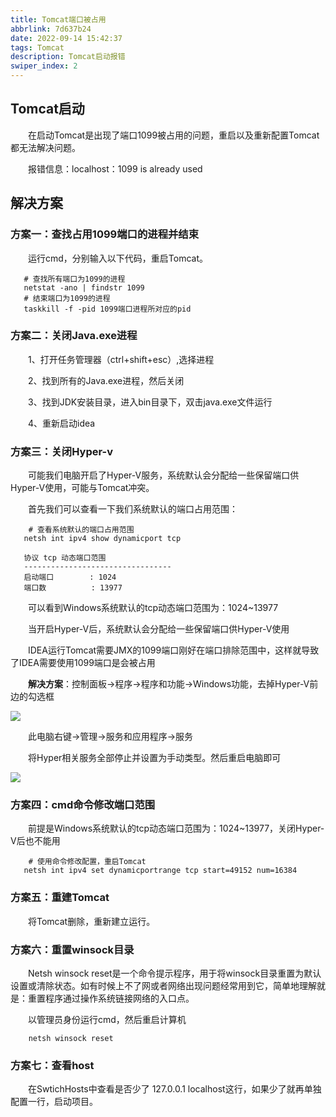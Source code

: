 ```yaml
---
title: Tomcat端口被占用
abbrlink: 7d637b24
date: 2022-09-14 15:42:37
tags: Tomcat
description: Tomcat启动报错
swiper_index: 2
---
```

## Tomcat启动
&emsp;&emsp;在启动Tomcat是出现了端口1099被占用的问题，重启以及重新配置Tomcat都无法解决问题。

&emsp;&emsp;报错信息：localhost：1099 is already used

## 解决方案
### 方案一：查找占用1099端口的进程并结束
&emsp;&emsp;运行cmd，分别输入以下代码，重启Tomcat。
```
   # 查找所有端口为1099的进程
   netstat -ano | findstr 1099
   # 结束端口为1099的进程
   taskkill -f -pid 1099端口进程所对应的pid
   ```
### 方案二：关闭Java.exe进程
&emsp;&emsp;1、打开任务管理器（ctrl+shift+esc）,选择进程

&emsp;&emsp;2、找到所有的Java.exe进程，然后关闭

&emsp;&emsp;3、找到JDK安装目录，进入bin目录下，双击java.exe文件运行

&emsp;&emsp;4、重新启动idea

### 方案三：关闭Hyper-v

&emsp;&emsp;可能我们电脑开启了Hyper-V服务，系统默认会分配给一些保留端口供Hyper-V使用，可能与Tomcat冲突。

&emsp;&emsp;首先我们可以查看一下我们系统默认的端口占用范围：

```
    # 查看系统默认的端口占用范围
   netsh int ipv4 show dynamicport tcp
   ```
```
   协议 tcp 动态端口范围
   ---------------------------------
   启动端口        : 1024
   端口数          : 13977
   ```
&emsp;&emsp;可以看到Windows系统默认的tcp动态端口范围为：1024~13977

&emsp;&emsp;当开启Hyper-V后，系统默认会分配给一些保留端口供Hyper-V使用

&emsp;&emsp;IDEA运行Tomcat需要JMX的1099端口刚好在端口排除范围中，这样就导致了IDEA需要使用1099端口是会被占用

&emsp;&emsp;**解决方案**：控制面板->程序->程序和功能->Windows功能，去掉Hyper-V前边的勾选框

![](/img/微信图片_20220914183905.jpg)

&emsp;&emsp;此电脑右键->管理->服务和应用程序->服务

&emsp;&emsp;将Hyper相关服务全部停止并设置为手动类型。然后重启电脑即可

![](/img/微信图片_20220914190309.jpg)

### 方案四：cmd命令修改端口范围

&emsp;&emsp;前提是Windows系统默认的tcp动态端口范围为：1024~13977，关闭Hyper-V后也不能用
```
    # 使用命令修改配置，重启Tomcat
   netsh int ipv4 set dynamicportrange tcp start=49152 num=16384
   ```

### 方案五：重建Tomcat
&emsp;&emsp;将Tomcat删除，重新建立运行。

### 方案六：重置winsock目录

&emsp;&emsp;Netsh winsock reset是一个命令提示程序，用于将winsock目录重置为默认设置或清除状态。如有时候上不了网或者网络出现问题经常用到它，简单地理解就是：重置程序通过操作系统链接网络的入口点。

&emsp;&emsp;以管理员身份运行cmd，然后重启计算机 
```
    netsh winsock reset
   ```

### 方案七：查看host
&emsp;&emsp;在SwtichHosts中查看是否少了 127.0.0.1 localhost这行，如果少了就再单独配置一行，启动项目。
